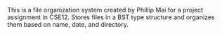 This is a file organization system created by Phillip Mai for a project assignment in CSE12. Stores files in a BST type structure and organizes them based on name, date, and directory. 
